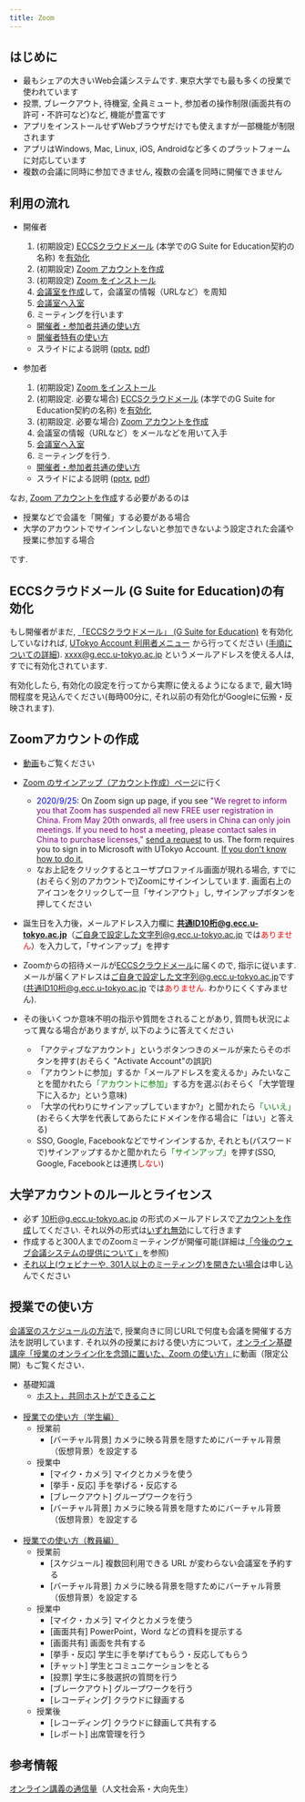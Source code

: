 ```yaml
---
title: Zoom
---
```

## はじめに

* 最もシェアの大きいWeb会議システムです. 東京大学でも最も多くの授業で使われています
* 投票, ブレークアウト, 待機室, 全員ミュート, 参加者の操作制限(画面共有の許可・不許可など)など, 機能が豊富です
* アプリをインストールせずWebブラウザだけでも使えますが一部機能が制限されます
* アプリはWindows, Mac, Linux, iOS, Androidなど多くのプラットフォームに対応しています
* 複数の会議に同時に参加できません, 複数の会議を同時に開催できません

## 利用の流れ

* 開催者
  1. (初期設定) <a href="https://www.ecc.u-tokyo.ac.jp/announcement/2016/02/08_2116.html" target="_blank">ECCSクラウドメール</a> (本学でのG Suite for Education契約の名称) を<a href="#g_suite">有効化</a>
  1. (初期設定) <a href="#create_account" target="">Zoom アカウントを作成</a>
  1. (初期設定) <a href="install" target="">Zoom をインストール</a>
  1. <a href="create_room" target="">会議室を作成</a>して，会議室の情報（URLなど）を周知
  1. <a href="join" target="">会議室へ入室</a>
  1. ミーティングを行います
    * <a href="how_to_use" target="">開催者・参加者共通の使い方</a>
    * <a href="how_to_use_host" target="">開催者特有の使い方</a>
    * スライドによる説明 (<a href="files/Zoom-how.pptx">pptx</a>, <a href="files/Zoom-how.pptx">pdf</a>)
  
* 参加者
  1. (初期設定) <a href="install" target="">Zoom をインストール</a>
  1. (初期設定. 必要な場合) <a href="https://www.ecc.u-tokyo.ac.jp/announcement/2016/02/08_2116.html" target="_blank">ECCSクラウドメール</a> (本学でのG Suite for Education契約の名称) を<a href="#g_suite">有効化</a>
  1. (初期設定. 必要な場合) <a href="#create_account" target="">Zoom アカウントを作成</a>
  1. 会議室の情報（URLなど）をメールなどを用いて入手
  1. <a href="join" target="">会議室へ入室</a>
  1. ミーティングを行う.
    * <a href="how_to_use" target="">開催者・参加者共通の使い方</a>
    * スライドによる説明 (<a href="files/Zoom-how.pptx">pptx</a>, <a href="files/Zoom-how.pptx">pdf</a>)

なお, <a href="#create_account" target="">Zoom アカウントを作成</a>する必要があるのは

  * 授業などで会議を「開催」する必要がある場合
  * 大学のアカウントでサインインしないと参加できないよう設定された会議や授業に参加する場合

です.

<a name="g_suite"></a>
## ECCSクラウドメール (G Suite for Education)の有効化

もし開催者がまだ, <a href="https://www.ecc.u-tokyo.ac.jp/announcement/2016/02/08_2116.html" target="_blank">「ECCSクラウドメール」 (G Suite for Education)</a> を有効化していなければ, <a href="https://utacm.adm.u-tokyo.ac.jp/webmtn/LoginServlet" target="_blank">UTokyo Account 利用者メニュー</a> から行ってください (<a href="https://hwb.ecc.u-tokyo.ac.jp/wp/literacy/email/initialize/" target="_blank">手順についての詳細</a>). xxxx@g.ecc.u-tokyo.ac.jp というメールアドレスを使える人は, すでに有効化されています.

有効化したら, 有効化の設定を行ってから実際に使えるようになるまで, 最大1時間程度を見込んでください(毎時00分に, それ以前の有効化がGoogleに伝搬・反映されます).

<a name="create_account"></a>
## Zoomアカウントの作成

* <a href="https://youtu.be/ZdZH9_isFjA" target="_blank" rel="noopener">動画</a>もご覧ください

* <a href="https://zoom.us/signup" target="_blank" rel="noopener">Zoom のサインアップ（アカウント作成）ページ</a>に行く
  * <span style="color:blue;">2020/9/25:</span> On Zoom sign up page, if you see <font color="purple">"We regret to inform you that Zoom has suspended all new FREE user registration in China. From May 20th onwards, all free users in China can only join meetings. If you need to host a meeting, please contact sales in China to purchase licenses,"</font> <a href="https://forms.office.com/Pages/ResponsePage.aspx?id=T6978HAr10eaAgh1yvlMhHUY5ws7h1xGr9koV-KGC8RUQU8xUVJSUkxSWU85NkQ3RjQ0UkNFWE9SSC4u" target="_blank" rel="noopener">send a request</a> to us.  The form requires you to sign in to Microsoft with UTokyo Account.  <a href="https://utelecon.github.io/oc/index_2020_a#microsoft_365" target="_blank" rel="noopener">If you don't know how to do it.</a>
  * なお上記をクリックするとユーザプロファイル画面が現れる場合, すでに(おそらく別のアカウントで)Zoomにサインインしています. 画面右上のアイコンをクリックして一旦「サインアウト」し, サインアップボタンを押してください
* 誕生日を入力後，メールアドレス入力欄に <font color="purple"><b>共通ID10桁@g.ecc.u-tokyo.ac.jp</b></font>（ご自身で設定した文字列@g.ecc.u-tokyo.ac.jp では<font color="red">ありません</font>）を入力して，「サインアップ」を押す
* Zoomからの招待メールが<a href="https://mail.google.com/a/g.ecc.u-tokyo.ac.jp" target="_blank" rel="noopener">ECCSクラウドメール</a>に届くので, 指示に従います. メールが届くアドレスは<font color="purple">ご自身で設定した文字列@g.ecc.u-tokyo.ac.jp</font>です (共通ID10桁@g.ecc.u-tokyo.ac.jp では<font color="red">ありません.</font> わかりにくくすみません).
* その後いくつか意味不明の指示や質問をされることがあり, 質問も状況によって異なる場合がありますが, 以下のように答えてください
  * 「アクティブなアカウント」というボタンつきのメールが来たらそのボタンを押す(おそらく "Activate Account"の誤訳)
  * 「アカウントに参加」するか「メールアドレスを変えるか」みたいなことを聞かれたら<font color="green">「アカウントに参加」</font>する方を選ぶ(おそらく「大学管理下に入るか」という意味)
  * 「大学の代わりにサインアップしていますか?」と聞かれたら<font color="green">「いいえ」</font>(おそらく大学を代表してあらたにドメインを作る場合に「はい」と答える)
  * SSO, Google, Facebookなどでサインインするか, それとも(パスワードで)サインアップするかと聞かれたら<font color="green">「サインアップ」</font>を押す(SSO, Google, Facebookとは連携<font color="red">しない</font>)

## 大学アカウントのルールとライセンス

* 必ず <font color="purple">10桁@g.ecc.u-tokyo.ac.jp</font> の形式のメールアドレスで<a href="create_account" target="">アカウントを作成</a>してください. それ以外の形式は<a href="https://utelecon.github.io/notice/webmeetingaccount20200916">いずれ無効</a>にして行きます
* 作成すると300人までのZoomミーティングが開催可能(詳細は<a href="https://utelecon.github.io/notice/webmeetingaccount20200916">「今後のウェブ会議システムの提供について」</a>を参照)
* <a href="https://forms.office.com/Pages/ResponsePage.aspx?id=T6978HAr10eaAgh1yvlMhI_ifmf7qdFDpTYBBcm0ltJUOUtWOE9PNkVXN1QzOVcxSFlJMFozTzRZQy4u" target="_blank" rel="noopener">それ以上(ウェビナーや, 301人以上のミーティング)を開きたい場合</a>は申し込んでください

## 授業での使い方
[会議室のスケジュールの方法](how_to_use_in_classroom_faculty_members#schedule)で, 授業向きに同じURLで何度も会議を開催する方法を説明しています.
それ以外の授業における使い方について，[オンライン基礎講座「授業のオンライン化を念頭に置いた、Zoom の使い方」](https://utelecon.github.io/events/2020-03-19/)に動画（限定公開）もご覧ください． 

* 基礎知識
  * [ホスト，共同ホストができること](https://utelecon.github.io/zoom/how/common/host_cohost)
  <br>
* [授業での使い方（学生編）](how_to_use_in_classroom_students)
  * 授業前
    * [バーチャル背景] カメラに映る背景を隠すためにバーチャル背景（仮想背景）を設定する
  * 授業中
    * [マイク・カメラ] マイクとカメラを使う
    * [挙手・反応] 手を挙げる・反応する
    * [ブレークアウト] グループワークを行う
    * [バーチャル背景] カメラに映る背景を隠すためにバーチャル背景（仮想背景）を設定する  
  <br>
* [授業での使い方（教員編）](how_to_use_in_classroom_faculty_members)
  * 授業前
    * [スケジュール] 複数回利用できる URL が変わらない会議室を予約する
    * [バーチャル背景] カメラに映る背景を隠すためにバーチャル背景（仮想背景）を設定する
  * 授業中
    * [マイク・カメラ] マイクとカメラを使う
    * [画面共有] PowerPoint，Word などの資料を提示する
    * [画面共有] 画面を共有する
    * [挙手・反応] 学生に手を挙げてもらう・反応してもらう
    * [チャット] 学生とコミュニケーションをとる
    * [投票] 学生に多肢選択の質問を行う
    * [ブレークアウト] グループワークを行う
    * [レコーディング] クラウドに録画する
  * 授業後
    * [レコーディング] クラウドに録画して共有する
    * [レポート] 出席管理を行う  

## 参考情報
[オンライン講義の通信量](https://scrapbox.io/utdh/%E3%82%AA%E3%83%B3%E3%83%A9%E3%82%A4%E3%83%B3%E8%AC%9B%E7%BE%A9%E3%81%AE%E9%80%9A%E4%BF%A1%E9%87%8F)（人文社会系・大向先生）



<!--
## サブページ一覧
* <a href="create_account" target="">大学のアカウントの作り方</a>  
* [Zoomのアカウントとライセンスに関する注意点](https://utelecon.github.io/zoom/zoom_signin)
* <a href="install" target="">インストールの方法</a>  
* <a href="create_room" target="">会議室の作り方（開催者用）</a>  
* <a href="join" target="">会議室の入り方</a>  
* Zoom の使い方
  * <a href="how_to_use" target="">開催者・参加者共通の使い方</a>  
  * <a href="how_to_use_host" target="">開催者特有の使い方</a>  
* [授業での使い方（学生編）](how_to_use_in_classroom_students)
* [授業での使い方（教員編）](how_to_use_in_classroom_faculty_members)


## お知らせ
* 大学のアカウントは，[アカウントの作り方](create_account)をよく読みながら作成してください．
* <font color="red">Zoomアカウントの<a href="../faq/#zoom">初期設定時のトラブルに関するFAQ</a></font>
* <a href="../notice/webmeetingtools">Web会議サービス「Zoom」「Webex」「Google Meet」の継続利用について</a>

## はじめに

* 2020年度Sセメスターは，**本学のGoogleメール（共通ID数字10桁@g.ecc.u-tokyo.ac.jp, 以下ECCSクラウドメールと呼びます）で作成した Zoom アカウントを用いることで最大参加人数500名で時間無制限の会議室を使えるようになりました**   
* ここでは Web会議ツール Zoom の特徴や利用の流れについて説明します．また，具体的な使い方が載ったサブページもあるため，適宜そちらをご参照ください．  
* 本ページでは基本的に PC での利用について説明しますが，タブレットやスマートフォンでもアプリを用いることで Zoom を使えます  

## Zoom を利用する上での注意事項
* 1つのアカウントでは**2つ以上の会議室を同時ホストできません**．
  * そのため，ブレークアウト機能をご利用いただくか，複数アカウントでそれぞれ会議室をホストしていただければ幸いです．   


## 大学の Zoom アカウントについて

* [アカウントの作り方](create_account)を読んで，大学のアカウントを作成してください
* [Zoomのアカウントとライセンスに関する注意点](zoom_signin)も合わせてお読みください

アカウント作成について
* 「会議に参加するだけの人」典型的には学生は基本的に**不要**です
  * ただ，学内限定の会議室に参加する人は必要です．一部の授業ではオンライン授業へのアクセスを制御するためにそのような設定にしていますので, そのような授業に参加する場合は作って下さい
* 「会議を開催する人」は**必要**です．つまり授業をするために会議の設定をする人, 典型的には教員, またはそれを代行するTAは必要です．

また，アカウントを作る必要がある場合，**大学の Zoom アカウントの作成方法は特殊**なので，<font color="red">まず<a href="create_account" target="">アカウントの作り方のページ</a>をよく読んでアカウントを作ってください</font>．  

-->

